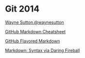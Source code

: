 Git 2014 
==== 

[Wayne Sutton](http://socialwayne.com/about),[@waynesutton](http://twitter.com/waynesutton)


[GitHub Markdown Cheatsheet](https://github.com/adam-p/markdown-here/wiki/Markdown-Cheatsheet "Markdown link")

[GitHub Flavored Markdown](https://help.github.com/articles/github-flavored-markdown "Markdown link")


[Markdown: Syntax via Daring Fireball](http://daringfireball.net/projects/markdown/syntax "Markdown link")


